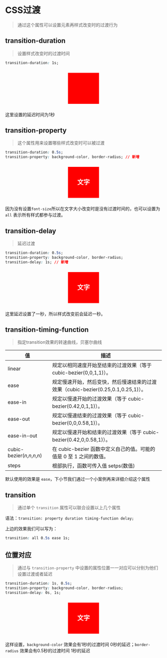 # CSS过渡
> 通过这个属性可以设置元素再样式改变时的过渡行为

## transition-duration
> 设置样式改变时的过渡时间

```CSS
transition-duration: 1s;
```

<div class="transition">
    <div class="box box1"></div>
</div>

这里设置的延迟时间为1秒

## transition-property
> 这个属性用来设置哪些样式改变时可以被过渡
```CSS
transition-duration: 0.5s;
transition-property: background-color, border-radius; // 新增
```
<div class="transition">
    <div class="box box2">文字</div>
</div>

因为没有设置`font-size`所以在文字大小改变时是没有过渡时间的，也可以设置为 `all` 表示所有样式都参与过渡。


## transition-delay
> 延迟过渡
```CSS
transition-duration: 0.5s;
transition-property: background-color, border-radius;
transition-delay: 1s; // 新增
```
<div class="transition">
    <div class="box box3">文字</div>
</div>

这里延迟设置了一秒，所以样式改变前会延迟一秒。

## transition-timing-function
> 指定transition效果的转速曲线，贝塞尔曲线

| 值                            | 描述                                                         |
| ----------------------------- | ------------------------------------------------------------ |
| linear                        | 规定以相同速度开始至结束的过渡效果（等于 cubic-bezier(0,0,1,1)）。 |
| ease                          | 规定慢速开始，然后变快，然后慢速结束的过渡效果（cubic-bezier(0.25,0.1,0.25,1)）。 |
| ease-in                       | 规定以慢速开始的过渡效果（等于 cubic-bezier(0.42,0,1,1)）。  |
| ease-out                      | 规定以慢速结束的过渡效果（等于 cubic-bezier(0,0,0.58,1)）。  |
| ease-in-out                   | 规定以慢速开始和结束的过渡效果（等于 cubic-bezier(0.42,0,0.58,1)）。 |
| cubic-bezier(*n*,*n*,*n*,*n*) | 在 cubic-bezier 函数中定义自己的值。可能的值是 0 至 1 之间的数值。 |
| steps | 根部执行，函数可传入值 setps(数值) |

默认使用的效果是 `ease`，下小节我们通过一个小案例再来详细介绍这个属性

## transition
> 通过单个 `transition` 属性可以联合设置以上几个属性

语法：`transition: property duration timing-function delay;`

上边的效果我们可以写为：
```CSS
transition: all 0.5s ease 1s;
```

## 位置对应
> 通过与 `transition-property` 中设置的属性位置一一对应可以分别为他们设置过渡或者延迟

``` CSS
transition-duration: 1s, 0.5s;
transition-property: background-color, border-radius;
transition-delay: 0s, 1s;
```

<div class="transition">
    <div class="box box4">文字</div>
</div>

这样设置，`background-color` 效果会有1秒的过渡时间 0秒的延迟；`border-radius` 效果会有0.5秒的过渡时间 1秒的延迟


<style scoped>
    .transition {
        padding: 10px 0;
    }
    .box {
        width: 100px;
        height: 100px;
        margin: 0 auto;
        background: red;
        text-align: center;
        line-height: 100px;
        font-size: 20px;
        color: white;
        font-weight: bold;
        cursor: pointer;
    }
    .box1 {
        transition-duration: 1s;
    }
    .box2 {
        transition-duration: 0.5s;
        transition-property: background-color, border-radius;
    }
    .box3 {
        transition-duration: 0.5s;
        transition-property: background-color, border-radius;
        transition-delay: 1s;
    }
    .box4 {
        transition-duration: 1s, 0.5s;
        transition-property: background-color, border-radius;
        transition-delay: 0s, 1s;
    }
    .box:hover{
        background-color: #000;
        border-radius: 10px;
        font-size: 23px;
    }
</style>